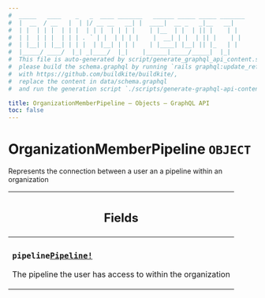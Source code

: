 ```yaml
---
#  _____   ____    _   _  ____ _______   ______ _____ _____ _______
#  |  __  / __   |  | |/ __ __   __| |  ____|  __ _   _|__   __|
#  | |  | | |  | | |  | | |  | | | |    | |__  | |  | || |    | |
#  | |  | | |  | | | . ` | |  | | | |    |  __| | |  | || |    | |
#  | |__| | |__| | | |  | |__| | | |    | |____| |__| || |_   | |
#  |_____/ ____/  |_| _|____/  |_|    |______|_____/_____|  |_|
#  This file is auto-generated by script/generate_graphql_api_content.sh,
#  please build the schema.graphql by running `rails graphql:update_reference_schema`
#  with https://github.com/buildkite/buildkite/,
#  replace the content in data/schema.graphql
#  and run the generation script `./scripts/generate-graphql-api-content.sh`.

title: OrganizationMemberPipeline – Objects – GraphQL API
toc: false
---
```


<!-- vale off -->
<h1 class="has-pills" data-algolia-exclude>
  OrganizationMemberPipeline
  <span class="pill pill--object pill--normal-case pill--large"><code>OBJECT</code></span>
</h1>
<!-- vale on -->

Represents the connection between a user an a pipeline within an organization

<table class="responsive-table responsive-table--single-column-rows">
  <thead>
    <th>
      <h2 data-algolia-exclude>Fields</h2>
    </th>
  </thead>
  <tbody>
    <tr><td><h3 class="is-small has-pills"><code>pipeline</code><a href="/docs/apis/graphql/schemas/object/pipeline" class="pill pill--object pill--normal-case pill--medium" title="Go to OBJECT Pipeline"><code>Pipeline!</code></a></h3><p>The pipeline the user has access to within the organization</p></td></tr>
  </tbody>
</table>
